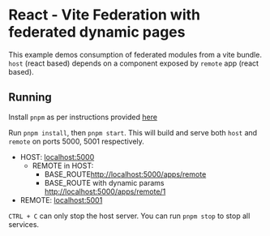 # React - Vite Federation with federated dynamic pages

This example demos consumption of federated modules from a vite bundle. `host` (react based) depends on a component exposed by `remote` app (react based).

## Running

Install `pnpm` as per instructions provided [here](https://pnpm.io/installation)

Run `pnpm install`, then `pnpm start`. This will build and serve both `host` and `remote` on ports 5000, 5001 respectively.

- HOST: [localhost:5000](http://localhost:5000/)
  - REMOTE in HOST:
    - BASE_ROUTE[http://localhost:5000/apps/remote](http://localhost:5000/apps/remote)
    - BASE_ROUTE with dynamic params [http://localhost:5000/apps/remote/1](http://localhost:5000/apps/remote/1)
- REMOTE: [localhost:5001](http://localhost:5001/)

`CTRL + C` can only stop the host server. You can run `pnpm stop` to stop all services.
